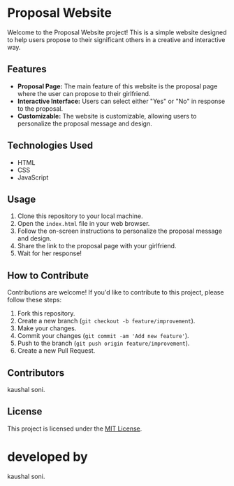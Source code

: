 # Proposal Website

Welcome to the Proposal Website project! This is a simple website designed to help users propose to their significant others in a creative and interactive way.

## Features

- **Proposal Page:** The main feature of this website is the proposal page where the user can propose to their girlfriend.
- **Interactive Interface:** Users can select either "Yes" or "No" in response to the proposal.
- **Customizable:** The website is customizable, allowing users to personalize the proposal message and design.

## Technologies Used

- HTML
- CSS
- JavaScript

## Usage

1. Clone this repository to your local machine.
2. Open the `index.html` file in your web browser.
3. Follow the on-screen instructions to personalize the proposal message and design.
4. Share the link to the proposal page with your girlfriend.
5. Wait for her response!

## How to Contribute

Contributions are welcome! If you'd like to contribute to this project, please follow these steps:

1. Fork this repository.
2. Create a new branch (`git checkout -b feature/improvement`).
3. Make your changes.
4. Commit your changes (`git commit -am 'Add new feature'`).
5. Push to the branch (`git push origin feature/improvement`).
6. Create a new Pull Request.

## Contributors
kaushal soni. 

## License

This project is licensed under the [MIT License](LICENSE).

# developed by

kaushal soni.
